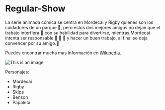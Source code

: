 # Regular-Show
La serie animada cómica se centra en Mordecai y Rigby quienes son los cuidadores de un parque :disguised_face:,
pero estos dos mejores amigos no dejan que el trabajo interfiera :handshake:
con su habilidad para divertirse, mientras Mordecai intenta ser responsable :facepunch: :fist_oncoming: :punch:
y hacer un buen trabajo, al final se deja convencer por su amigo.:zany_face:

Puedes encontrar mucha mas información en [Wikipedia](https://en.wikipedia.org/wiki/Regular_Show).

![This is an image](https://media.npr.org/assets/img/2014/03/28/rs_m-r_pointing-d6a6ba81fbab7d59c9e5cb244db8d4653c6b5676-s1100-c50.jpg)

Personajes:
* Mordecai
* Rigby
* Skips
* Benson
* Papaleta
